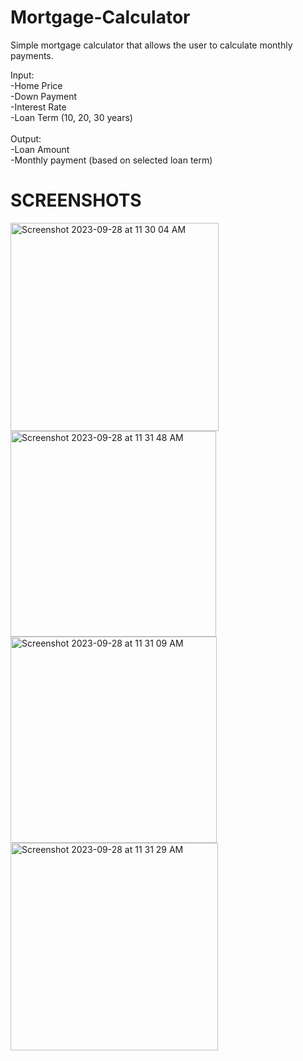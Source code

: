 # Mortgage-Calculator
Simple mortgage calculator that allows the user to calculate monthly payments.

 
Input:\
-Home Price\
-Down Payment\
-Interest Rate\
-Loan Term (10, 20, 30 years)\
\
Output:\
-Loan Amount\
-Monthly payment (based on selected loan term)



# SCREENSHOTS
<img width="333" alt="Screenshot 2023-09-28 at 11 30 04 AM" src="https://github.com/lmekeel/Mortgage-Calculator/assets/95368109/09638e15-9c90-4afb-a01b-0e2bddcd52e3">\
<img width="329" alt="Screenshot 2023-09-28 at 11 31 48 AM" src="https://github.com/lmekeel/Mortgage-Calculator/assets/95368109/2ccecceb-3808-40a8-b365-0067d5cc23f9">\
<img width="330" alt="Screenshot 2023-09-28 at 11 31 09 AM" src="https://github.com/lmekeel/Mortgage-Calculator/assets/95368109/bd036b26-593e-44a0-bee9-6b851cb1019f">\
<img width="332" alt="Screenshot 2023-09-28 at 11 31 29 AM" src="https://github.com/lmekeel/Mortgage-Calculator/assets/95368109/9f22091e-4688-4d0c-9e25-b5e0293f3354">
